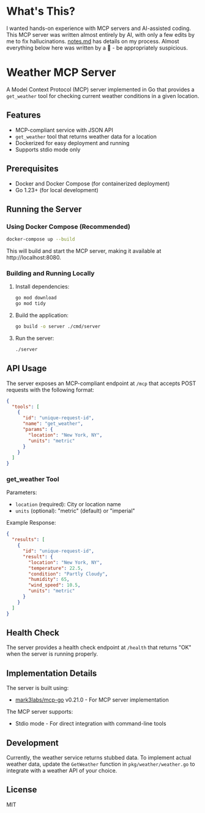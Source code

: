 # What's This?

I wanted hands-on experience with MCP servers and AI-assisted coding. This MCP server was written almost entirely by AI, with only a few edits by me to fix hallucinations. [notes.md](/notes.md) has details on my process. Almost everything below here was written by a 🤖 - be appropriately suspicious.


# Weather MCP Server

A Model Context Protocol (MCP) server implemented in Go that provides a `get_weather` tool for checking current weather conditions in a given location.

## Features

- MCP-compliant service with JSON API
- `get_weather` tool that returns weather data for a location
- Dockerized for easy deployment and running
- Supports stdio mode only

## Prerequisites

- Docker and Docker Compose (for containerized deployment)
- Go 1.23+ (for local development)

## Running the Server

### Using Docker Compose (Recommended)

```bash
docker-compose up --build
```

This will build and start the MCP server, making it available at http://localhost:8080.

### Building and Running Locally

1. Install dependencies:
   ```bash
   go mod download
   go mod tidy
   ```

2. Build the application:
   ```bash
   go build -o server ./cmd/server
   ```

3. Run the server:
   ```bash
   ./server
   ```

## API Usage

The server exposes an MCP-compliant endpoint at `/mcp` that accepts POST requests with the following format:

```json
{
  "tools": [
    {
      "id": "unique-request-id",
      "name": "get_weather",
      "params": {
        "location": "New York, NY",
        "units": "metric"
      }
    }
  ]
}
```

### get_weather Tool

Parameters:
- `location` (required): City or location name
- `units` (optional): "metric" (default) or "imperial"

Example Response:

```json
{
  "results": [
    {
      "id": "unique-request-id",
      "result": {
        "location": "New York, NY",
        "temperature": 22.5,
        "condition": "Partly Cloudy",
        "humidity": 65,
        "wind_speed": 10.5,
        "units": "metric"
      }
    }
  ]
}
```

## Health Check

The server provides a health check endpoint at `/health` that returns "OK" when the server is running properly.

## Implementation Details

The server is built using:
- [mark3labs/mcp-go](https://github.com/mark3labs/mcp-go) v0.21.0 - For MCP server implementation

The MCP server supports:
- Stdio mode - For direct integration with command-line tools

## Development

Currently, the weather service returns stubbed data. To implement actual weather data, update the `GetWeather` function in `pkg/weather/weather.go` to integrate with a weather API of your choice.

## License

MIT
